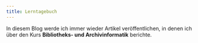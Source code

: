 ```yaml
---
title: Lerntagebuch
---
```

In diesem Blog werde ich immer wieder Artikel veröffentlichen, in denen ich über den Kurs **Bibliotheks- und Archivinformatik** berichte.
